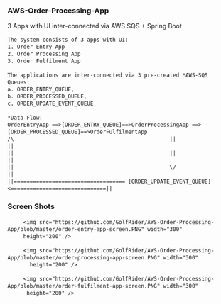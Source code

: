 ### AWS-Order-Processing-App
  3 Apps with UI inter-connected via AWS SQS + Spring Boot
 
	The system consists of 3 apps with UI:
	1. Order Entry App 
	2. Order Processing App
	3. Order Fulfilment App
    
	The applications are inter-connected via 3 pre-created *AWS-SQS Queues: 
	a. ORDER_ENTRY_QUEUE,
	b. ORDER_PROCESSED_QUEUE,
	c. ORDER_UPDATE_EVENT_QUEUE
  
	*Data Flow:      
	OrderEntryApp ==>[ORDER_ENTRY_QUEUE]==>OrderProcessingApp ==> [ORDER_PROCESSED_QUEUE]==>OrderFulfilmentApp
	/\                                                 ||                                           ||
	||                                                 ||                                           ||  
	||                                                 \/                                           ||
	||=================================== [ORDER_UPDATE_EVENT_QUEUE] <==============================||
                                                  
                                                  
                                 
                                    
   ### Screen Shots
    	 <img src="https://github.com/GolfRider/AWS-Order-Processing-App/blob/master/order-entry-app-screen.PNG" width="300"    
         height="200" />

         <img src="https://github.com/GolfRider/AWS-Order-Processing-App/blob/master/order-processing-app-screen.PNG" width="300"  
           height="200" />
         
         <img src="https://github.com/GolfRider/AWS-Order-Processing-App/blob/master/order-fulfilment-app-screen.PNG" width="300"    
          height="200" />


